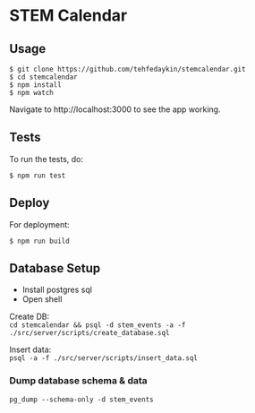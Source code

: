 # STEM Calendar


## Usage

```shell
$ git clone https://github.com/tehfedaykin/stemcalendar.git
$ cd stemcalendar
$ npm install
$ npm watch
```

Navigate to http://localhost:3000 to see the app working.

## Tests

To run the tests, do:

```shell
$ npm run test
```

## Deploy

For deployment:

```shell
$ npm run build
```


## Database Setup

* Install postgres sql
* Open shell

Create DB:  
`cd stemcalendar && psql -d stem_events -a -f ./src/server/scripts/create_database.sql`

Insert data:  
`psql -a -f ./src/server/scripts/insert_data.sql`


### Dump database schema & data

`pg_dump --schema-only -d stem_events`
